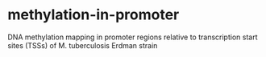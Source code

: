 # methylation-in-promoter
DNA methylation mapping in promoter regions relative to transcription start sites (TSSs) of M. tuberculosis Erdman strain
